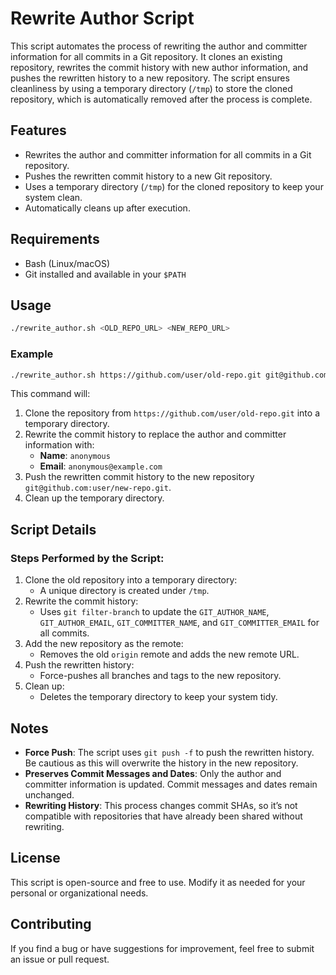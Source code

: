 # Rewrite Author Script

This script automates the process of rewriting the author and committer information for all commits in a Git repository. It clones an existing repository, rewrites the commit history with new author information, and pushes the rewritten history to a new repository. The script ensures cleanliness by using a temporary directory (`/tmp`) to store the cloned repository, which is automatically removed after the process is complete.

## Features

- Rewrites the author and committer information for all commits in a Git repository.
- Pushes the rewritten commit history to a new Git repository.
- Uses a temporary directory (`/tmp`) for the cloned repository to keep your system clean.
- Automatically cleans up after execution.

## Requirements

- Bash (Linux/macOS)
- Git installed and available in your `$PATH`

## Usage

```bash
./rewrite_author.sh <OLD_REPO_URL> <NEW_REPO_URL>
```

### Example

```bash
./rewrite_author.sh https://github.com/user/old-repo.git git@github.com:user/new-repo.git
```

This command will:
1. Clone the repository from `https://github.com/user/old-repo.git` into a temporary directory.
2. Rewrite the commit history to replace the author and committer information with:
   - **Name**: `anonymous`
   - **Email**: `anonymous@example.com`
3. Push the rewritten commit history to the new repository `git@github.com:user/new-repo.git`.
4. Clean up the temporary directory.

## Script Details

### Steps Performed by the Script:
1. Clone the old repository into a temporary directory:
   - A unique directory is created under `/tmp`.
2. Rewrite the commit history:
   - Uses `git filter-branch` to update the `GIT_AUTHOR_NAME`, `GIT_AUTHOR_EMAIL`, `GIT_COMMITTER_NAME`, and `GIT_COMMITTER_EMAIL` for all commits.
3. Add the new repository as the remote:
   - Removes the old `origin` remote and adds the new remote URL.
4. Push the rewritten history:
   - Force-pushes all branches and tags to the new repository.
5. Clean up:
   - Deletes the temporary directory to keep your system tidy.

## Notes

- **Force Push**: The script uses `git push -f` to push the rewritten history. Be cautious as this will overwrite the history in the new repository.
- **Preserves Commit Messages and Dates**: Only the author and committer information is updated. Commit messages and dates remain unchanged.
- **Rewriting History**: This process changes commit SHAs, so it’s not compatible with repositories that have already been shared without rewriting.

## License

This script is open-source and free to use. Modify it as needed for your personal or organizational needs.

## Contributing

If you find a bug or have suggestions for improvement, feel free to submit an issue or pull request.

